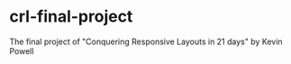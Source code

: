 # crl-final-project
The final project of "Conquering Responsive Layouts in 21 days" by Kevin Powell

